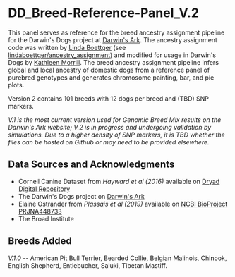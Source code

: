 # DD_Breed-Reference-Panel_V.2
This panel serves as reference for the breed ancestry assignment pipeline for the Darwin's Dogs project at [Darwin's Ark](https://github.com/DarwinsArk). The ancestry assignment code was written by [Linda Boettger](https://github.com/lindaboettger) (see [lindaboettger/ancestry_assignment](https://github.com/lindaboettger/ancestry_assignment)) and modified for usage in Darwin's Dogs by [Kathleen Morrill](https://github.com/tabbzi). The breed ancestry assignment pipeline infers global and local ancestry of domestic dogs from a reference panel of purebred genotypes and generates chromosome painting, bar, and pie plots.

Version 2 contains 101 breeds with 12 dogs per breed and (TBD) SNP markers.

_V.1 is the most current version used for Genomic Breed Mix results on the Darwin's Ark website; V.2 is in progress and undergoing validation by simulations. Due to a higher density of SNP markers, it is TBD whether the files can be hosted on Github or may need to be provided elsewhere._

## Data Sources and Acknowledgments

- Cornell Canine Dataset from _Hayward et al (2016)_ available on [Dryad Digital Repository](https://doi.org/10.5061/dryad.266k4)
- The Darwin's Dogs project on [Darwin's Ark](https://darwinsark.org/)
- Elaine Ostrander from _Plassais et al (2019)_ available on [NCBI BioProject PRJNA448733](https://www.ncbi.nlm.nih.gov/bioproject/PRJNA448733)
- The Broad Institute

## Breeds Added

_V.1.0_ -- American Pit Bull Terrier, Bearded Collie, Belgian Malinois, Chinook, English Shepherd, Entlebucher, Saluki, Tibetan Mastiff.
